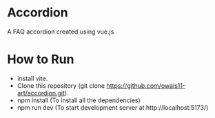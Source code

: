 # Accordion

A FAQ accordion created using vue.js

# How to Run

- install vite.
- Clone this repository (git clone https://github.com/owais11-art/accordion.git).
- npm install (To install all the dependencies)
- npm run dev (To start development server at http://localhost:5173/)
